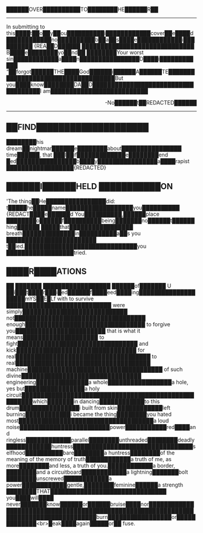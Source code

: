 
██████OVER██████████TO████████HE██████R██

---
In submitting to this████t██o██y██ou██████████i████████████cover██e████d████████████no██████████b██a██s████e████████████i██████████ {REA██D██████
[██](<[^N.B.]: Or, Not>)████████████████████████████ B████e████████yo██nd██
████████Your worst sin████████████a████n████████████████D████i████████████
“██forgot██████THE████God██████i██████A██████TE████████████████████████████████████But you████know████████DA██D████████████████████████████████████I am██████████████████████████
<p style="text-align:right;">-No██████t██REDACTED██████</p>

---


██FIND████████████████████
---

████████his dream██nightmar██████e████████about████████████████ time██████, that ███l██if█████████████e████████end █ed████████████████b████y████████████████a████rapist ██████████████████{REDACTED}


██████I██████HELD ███████████ON
---

'The thing██He████████████████did:
	t█████he█████name██████████████████you██████████ {REDACT████e██████d
	You██████████,██████place ████████o██████f██████████being███████no██████t██████hing██████ █████that█████████████████ breath██████████████in██████████a██s you ████████████████████████
	 t██ied.██████████████████████████████you ██████████████████tried.

████R████ATIONS
---
██
███████
██████████████████
██████of███████ U
██i███t████r███i█ed██████f████eed████ing████████████████████mYS██E█Lf with 
to survive ████████████████████████████
were simply████████████████████████████
not███████████████████████████████████
enough████████████████████████████████
to forgive you████████████████████████
that is what it means████████████████████
to fight████████████████████████████████
and kick████████████████████████████████
for real████████████████████████████████████
to real████████████████████████████████████
machine████████████████████████████████████
of such divine████████████████████████████████
engineering██████████████a whole█████████████████a hole, yes but████████████████a holy circuit█████████████████████████████████████████████████████which███████in dancing████████████to this drum████████████████i built from skin████████████left burning████████████i became the thing████████you hated most████████████████████████████████████a loud noise████████████████████████power███████████red████and ringless████████████parallel████████unthreaded████████deadly████████████huntress████████████████████████████████selfhood██████████bare████████a huntress████████of the meaning of the memory of truth████████████a truth of me, as more████████and less, a truth of you.████████████a border, ████████and a circuitboard████████████a lightning███████bolt ████████unscrewed████████████a power████████████gentle,████████feminine██████a strength ████████THAT███████████████████████████████
you████will████ never███████know██████or██████bruise████nor██████████████████████████████████████████████████████████████████████████████████████burn█████████████████or█████████████\<br>█eak████again█████or██
fuse.